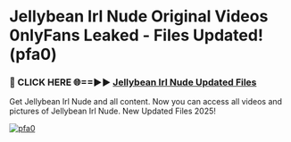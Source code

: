 # Jellybean Irl Nude Original Videos 0nlyFans Leaked - Files Updated! (pfa0)

<h3>🔴 CLICK HERE 🌐==►► <a href="https://tinyurl.com/52m3yx9h" rel="nofollow">Jellybean Irl Nude Updated Files</a></h3>

Get Jellybean Irl Nude and all content. Now you can access all videos and pictures of Jellybean Irl Nude. New Updated Files 2025!

[![pfa0](https://i.imgur.com/TnHtlc8.gif)](https://tinyurl.com/52m3yx9h)
